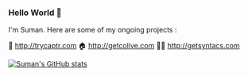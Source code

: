 ### Hello World 👋 

I'm Suman. Here are some of my ongoing projects :

📸 http://trycaptr.com 
🏠 http://getcolive.com
👨‍🏫 http://getsyntacs.com


[![Suman's GitHub stats](https://github-readme-stats.vercel.app/api?username=sumansid&show_icons=true&theme=dark)
](https://github.com/sumansid)

<!--
**sumansid/sumansid** is a ✨ _special_ ✨ repository because its `README.md` (this file) appears on your GitHub profile.

Here are some ideas to get you started:

- 🔭 I’m currently working on ...
- 🌱 I’m currently learning ...
- 👯 I’m looking to collaborate on ...
- 🤔 I’m looking for help with ...
- 💬 Ask me about ...
- 📫 How to reach me: ...
- 😄 Pronouns: ...
- ⚡ Fun fact: ...
-->
